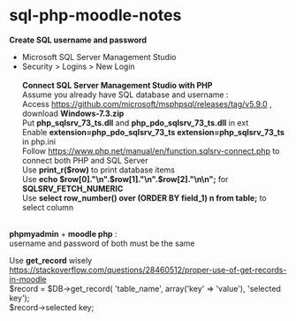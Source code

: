 # sql-php-moodle-notes <br>
**Create SQL username and password** <br>
- Microsoft SQL Server Management Studio <br>
- Security > Logins > New Login<br><br>
**Connect SQL Server Management Studio with PHP** <br>
Assume you already have SQL database and username : <br>
Access https://github.com/microsoft/msphpsql/releases/tag/v5.9.0 , download **Windows-7.3.zip** <br>
Put **php_sqlsrv_73_ts.dll** and **php_pdo_sqlsrv_73_ts.dll** in ext <br>
Enable **extension=php_pdo_sqlsrv_73_ts extension=php_sqlsrv_73_ts** in php.ini <br>
Follow https://www.php.net/manual/en/function.sqlsrv-connect.php to connect both PHP and SQL Server <br>
Use **print_r($row)** to print database items <br>
Use **echo $row[0]."\n".$row[1]."\n".$row[2]."\n\n";** for **SQLSRV_FETCH_NUMERIC** <br>
Use **select row_number() over (ORDER BY field_1) n from table;** to select column <br><br>

**phpmyadmin** + **moodle php** : <br>
username and password of both must be the same <br>

Use **get_record** wisely <br>
https://stackoverflow.com/questions/28460512/proper-use-of-get-records-in-moodle <br>
$record = $DB->get_record( 'table_name', array('key' => 'value'), 'selected key'); <br>
$record->selected key; <br>
